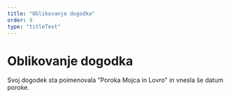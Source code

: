 ```yaml
---
title: "Oblikovanje dogodka"
order: 9
type: "titleText"
---
```

# Oblikovanje dogodka

Svoj dogodek sta poimenovala 
"Poroka Mojca in Lovro" in vnesla 
še datum poroke.